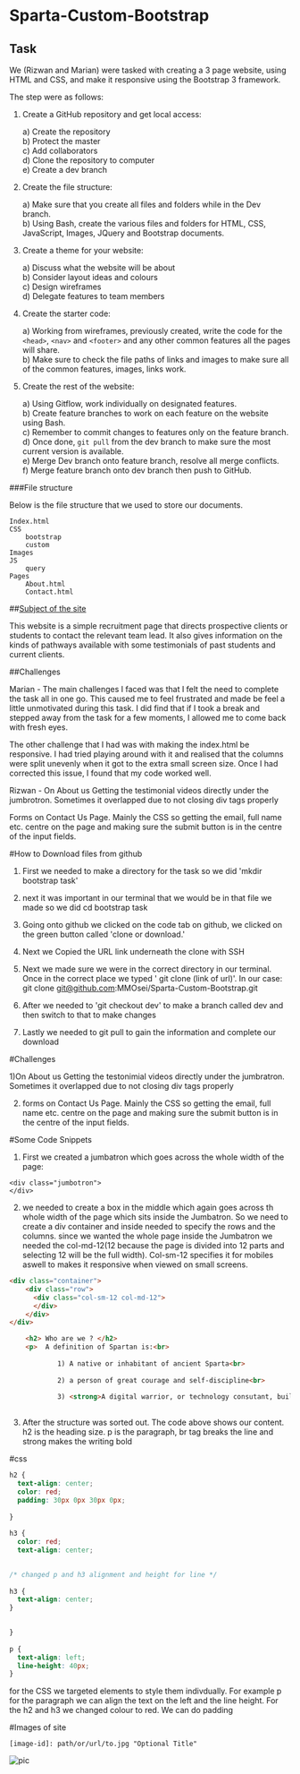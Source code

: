 # Sparta-Custom-Bootstrap

## Task

We (Rizwan and Marian) were tasked with creating a 3 page website, using HTML and CSS, and make it responsive using the Bootstrap 3 framework. 

The step were as follows:

1. Create a GitHub repository and get local access:

	a) Create the repository<br>
	b) Protect the master<br>
	c) Add collaborators<br>
	d) Clone the repository to computer<br>
	e) Create a dev branch<br>
	
2. Create the file structure:

	a) Make sure that you create all files and folders while in the Dev branch.<br>
	b) Using Bash, create the various files and folders for HTML, CSS, JavaScript, Images, JQuery and Bootstrap documents.<br>

3. Create a theme for your website:

	a) Discuss what the website will be about<br>
	b) Consider layout ideas and colours<br>
	c) Design wireframes<br>
	d) Delegate features to team members<br>
	
4. Create the starter code:

	a) Working from wireframes, previously created, write the code for the `<head>`, `<nav>` and `<footer>` and any other common features all the pages will share.<br>
	b) Make sure to check the file paths of links and images to make sure all of the common features, images, links work.

5. Create the rest of the website:

	a) Using Gitflow, work individually on designated features.<br>
	b) Create feature branches to work on each feature on the website using Bash.<br>
	c) Remember to commit changes to features only on the feature branch.<br>
	d) Once done, `git pull` from the dev branch to make sure the most current version is available.<br>
	e) Merge Dev branch onto feature branch, resolve all merge conflicts.<br>
	f) Merge feature branch onto dev branch then push to GitHub.

###File structure

Below is the file structure that we used to store our documents.

```
Index.html
CSS
	bootstrap
	custom
Images
JS
	query
Pages
	About.html
	Contact.html
```

##[Subject of the site](https://github.com/MMOsei/Sparta-Custom-Bootstrap "Link to GitHub page")

This website is a simple recruitment page that directs prospective clients or students to contact the relevant team lead. It also gives information on the kinds of pathways available with some testimonials of past students and current clients.

##Challenges

Marian - The main challenges I faced was that I felt the need to complete the task all in one go. This caused me to feel frustrated and made be feel a little unmotivated during this task. I did find that if I took a break and stepped away from the task for a few moments, I allowed me to come back with fresh eyes.

The other challenge that I had was with making the index.html be responsive. I had tried playing around with it and realised that the columns were split unevenly when it got to the extra small screen size. Once I had corrected this issue, I found that my code worked well.

Rizwan - On  About us Getting the testimonial videos directly under the jumbrotron. Sometimes it overlapped due to not closing div tags properly
 
Forms on Contact Us Page. Mainly the CSS so getting the email, full name etc. centre  on the page and making sure the submit button is in the centre of the input fields.
 
 
#How to Download files from github
 
1. First we needed to make a directory for the task so we did 'mkdir bootstrap task'
 
2. next it was important in our terminal that we would be in that file we made so we did cd bootstrap task
 
3. Going onto github we clicked on the code tab on github,  we clicked on  the green button called 'clone or download.'
 
4. Next we Copied the URL link underneath the clone with SSH
 
5. Next we made sure we were in the correct directory in our terminal. Once in the correct place we typed ' git clone (link of url)'. In our case: git clone git@github.com:MMOsei/Sparta-Custom-Bootstrap.git
 
6. After we needed to 'git checkout dev' to make a branch called dev and then switch to that to make changes
 
7. Lastly we needed to git pull to gain the information and complete our download
 
#Challenges
 
1)On  About us Getting the testonimial videos directly under the jumbratron. Sometimes it overlapped due to not closing div tags properly
 
2) forms on Contact Us Page. Mainly the CSS so getting the email, full name etc. centre  on the page and making sure the submit button is in the centre of the input fields.
 
 

#Some Code Snippets
 

1) First we created a jumbatron which goes across the whole width of the page:
 
````
<div class="jumbotron">
</div>
````
 

2) we needed to create a box in the middle which again goes across th whole width of the page which sits inside the Jumbatron. So we need to create a div container and inside needed to specify the rows and the columns. since we wanted the whole page inside the Jumbatron we needed the col-md-12(12 because the page is divided into 12 parts and selecting 12 will be the full width). Col-sm-12 specifies it for mobiles aswell to makes it responsive when viewed on small screens.
 
```html
<div class="container">
    <div class="row">
      <div class="col-sm-12 col-md-12">
      </div>
    </div>  
</div>
```    
      
```html
    <h2> Who are we ? </h2>
    <p>  A definition of Spartan is:<br>
 
            1) A native or inhabitant of ancient Sparta<br>
 
            2) a person of great courage and self-discipline<br>
 
            3) <strong>A digital warrior, or technology consutant, built for the digital age;rigiorously trained through the Sparta Global Academy</strong>
 

```
 
3) After the structure was sorted out. The code above shows our content. h2 is the heading size. p is the paragraph, br tag breaks the line and strong makes the writing bold
 
#css
 
```css
h2 {
  text-align: center;
  color: red;
  padding: 30px 0px 30px 0px;
 
}
 
h3 {
  color: red;
  text-align: center;
 

/* changed p and h3 alignment and height for line */
 
h3 {
  text-align: center;
}
 

}
 
p {
  text-align: left;
  line-height: 40px;
}
```
 
for the CSS we targeted elements to style them indivdually. For example p for the paragraph we can align the text on the left and the line height. For the h2 and h3 we changed colour to red.
We can do padding 
 

#Images of site
 
`[image-id]: path/or/url/to.jpg "Optional Title"`
 
![pic](https://i.imgur.com/iexf8fK.png)
 
